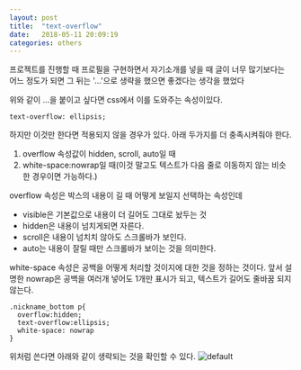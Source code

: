 ```yaml
---
layout: post
title:  "text-overflow"
date:   2018-05-11 20:09:19
categories: others
---
```

프로젝트를 진행할 때 프로필을 구현하면서 자기소개를 넣을 때 글이 너무 많기보다는 어느 정도가 되면 그 뒤는 '...'으로 생략을 했으면 좋겠다는 생각을 했었다

위와 같이 ...을 붙이고 싶다면 css에서 이를 도와주는 속성이있다.

`text-overflow: ellipsis;`

하지만 이것만 한다면 적용되지 않을 경우가 있다. 아래 두가지를 더 충족시켜줘야 한다.

1. overflow 속성값이 hidden, scroll, auto일 때
2. white-space:nowrap일 때(이것 말고도 텍스트가 다음 줄로 이동하지 않는 비슷한 경우이면 가능하다.)

overflow 속성은 박스의 내용이 길 때 어떻게 보일지 선택하는 속성인데

- visible은 기본값으로 내용이 더 길어도 그대로 놨두는 것
- hidden은 내용이 넘치게되면 자른다.
- scroll은 내용이 넘치치 않아도 스크롤바가 보인다.
- auto는 내용이 잘릴 때만 스크롤바가 보이는 것을 의미한다.

white-space 속성은 공백을 어떻게 처리할 것이지에 대한 것을 정하는 것이다.
앞서 설명한 nowrap은 공백을 여러개 넣어도 1개만 표시가 되고, 텍스트가 길어도 줄바꿈 되지 않는다.

```
.nickname_bottom p{
  overflow:hidden;
  text-overflow:ellipsis;
  white-space: nowrap
}
```

위처럼 쓴다면 아래와 같이 생략되는 것을 확인할 수 있다.
![default](https://user-images.githubusercontent.com/26562553/39921556-537940c6-5556-11e8-8c8e-d8aa8d463ba3.JPG)
